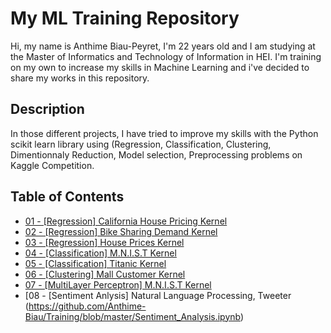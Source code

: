 # My ML Training Repository

Hi, my name is Anthime Biau-Peyret, I'm 22 years old and I am studying at the Master of Informatics and Technology of Information in HEI. I'm training on my own to increase my skills in Machine Learning and i've decided to share my works in this repository.


## Description

In those different projects, I have tried to improve my skills with the Python scikit learn library using (Regression, Classification, Clustering, Dimentionnaly Reduction, Model selection, Preprocessing problems on Kaggle Competition.


## Table of Contents
* [01 - [Regression] California House Pricing Kernel](https://github.com/Anthime-Biau/Training/blob/master/California_House_Pricing_Kernel.ipynb) 
* [02 - [Regression] Bike Sharing Demand Kernel](https://github.com/Anthime-Biau/Training/blob/master/Bike_Sharing_Demand_Kernel.ipynb)
* [03 - [Regression] House Prices Kernel](https://github.com/Anthime-Biau/Training/blob/master/House_Prices_Kernel.ipynb)
* [04 - [Classification] M.N.I.S.T Kernel](https://github.com/Anthime-Biau/Training/blob/master/MNIST_Kernel.ipynb)
* [05 - [Classification] Titanic Kernel](https://github.com/Anthime-Biau/Training/blob/master/Titanic_Kernel_AI.ipynb)
* [06 - [Clustering] Mall Customer Kernel](https://github.com/Anthime-Biau/Training/blob/master/clustering_kernel.ipynb)
* [07 - [MultiLayer Perceptron] M.N.I.S.T Kernel](https://github.com/Anthime-Biau/Training/blob/master/Keras_MNIST_Kernel.ipynb)
* [08 - [Sentiment Anlysis] Natural Language Processing, Tweeter (https://github.com/Anthime-Biau/Training/blob/master/Sentiment_Analysis.ipynb)

